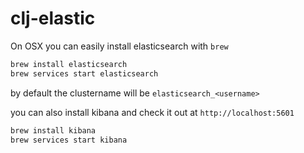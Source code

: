 # clj-elastic

On OSX you can easily install elasticsearch with `brew`
```bash
brew install elasticsearch
brew services start elasticsearch
```

by default the clustername will be `elasticsearch_<username>`

you can also install kibana and check it out at `http://localhost:5601`
```bash
brew install kibana
brew services start kibana
```
